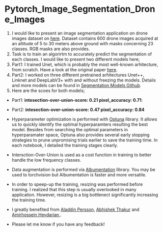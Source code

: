 # Pytorch_Image_Segmentation_Drone_Images

1. I would like to present an image segmentation application on drone images dataset on [here](https://www.tugraz.at/index.php?id=22387). Dataset contains 600 drone images acquired 
at an altitude of 5 to 30 meters above ground with masks concerning 23 classes. RGB masks are also provides. 
2. Task is to train an algorirtm to accurately predict the segmentation of each classes. I would like to present two different models here;
3. Part1: I trained Unet, which is probably the most well-known arhitecture, from scratch. Have a look at the original paper [here](https://arxiv.org/abs/1505.04597).
4. Part2: I worked on three different pretrained arhitectures Unet++, Linknet and DeepLabV3+ with and without freezing the models. Details and more models can be found in [Segmentation Models Github](https://github.com/qubvel/segmentation_models.pytorch). 
5. Here are the scoes for both models;
- Part1: **intesection-over-union-score: 0.21 pixel_accuracy: 0.71**:
- Part2: **intesection-over-union-score: 0.47 pixel_accuracy: 0.84**

- Hyperparameter optimization is performed with [Optuna](https://optuna.org/) library. It allows us to quickly identify the optimal hyperparamters resulting the best model. Besides from searching the optimal parameters in hyperparamater space, Optuna also provides several early stopping strategies to prune unpromising trials earlier to save the training time. In each notebook, I detailed the training stages clearly.
- Intersction-Over-Union is used as a cost function in training to better handle the low frequency classes.
- Data augmentation is performed via [Albumentation](https://albumentations.ai/) library. You may be used to torchvision but Albumentation is faster and more versatile. 
- In order to speep-up the training, resizing was performed before training. I realized that this step is usually overlooked in many application. However, resizing is a big bottlenect significantly increasing the training time. 
- I greatly benefited from [Aladdin Persson](https://www.youtube.com/watch?v=IHq1t7NxS8k&list=LL&index=7&t=1738s), [Abhishek Thakur](https://www.youtube.com/watch?v=u1loyDCoGbE&list=LL&index=5) and [Amirhossein Heydarian ](https://github.com/amirhosseinh77/UNet-AerialSegmentation/blob/main/losses.py).
- Please let me know if you have any feedback!
